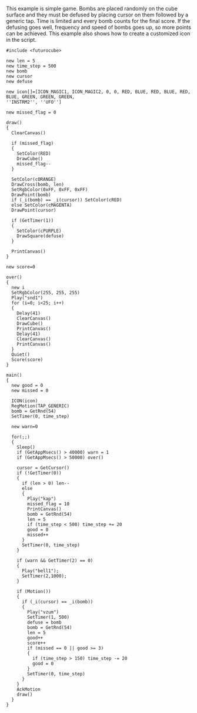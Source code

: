 This example is simple game. Bombs are placed randomly on the cube surface and they must be defused by
placing cursor on them followed by a generic tap. Time is limited and every bomb counts for the
final score.
If the defusing goes well, frequency and speed of bombs goes up, so more points can be achieved. This example also
shows how to create a customized icon in the script.

```
#include <futurocube>

new len = 5
new time_step = 500
new bomb
new cursor
new defuse

new icon[]=[ICON_MAGIC1, ICON_MAGIC2, 0, 0, RED, BLUE, RED, BLUE, RED, BLUE, GREEN, GREEN, GREEN,
''INSTRM2'', ''UFO'']

new missed_flag = 0

draw()
{
  ClearCanvas()

  if (missed_flag)
  {
    SetColor(RED)
    DrawCube()
    missed_flag--
  }

  SetColor(cORANGE)
  DrawCross(bomb, len)
  SetRgbColor(0xFF, 0xFF, 0xFF)
  DrawPoint(bomb)
  if (_i(bomb) == _i(cursor)) SetColor(cRED)
  else SetColor(cMAGENTA)
  DrawPoint(cursor)

  if (GetTimer(1))
  {
    SetColor(cPURPLE)
    DrawSquare(defuse)
  }

  PrintCanvas()
}

new score=0

over()
{
  new i
  SetRgbColor(255, 255, 255)
  Play("snd1")
  for (i=0; i<25; i++)
  {
    Delay(41)
    ClearCanvas()
    DrawCube()
    PrintCanvas()
    Delay(41)
    ClearCanvas()
    PrintCanvas()
  }
  Quiet()
  Score(score)
}

main()
{
  new good = 0
  new missed = 0

  ICON(icon)
  RegMotion(TAP_GENERIC)
  bomb = GetRnd(54)
  SetTimer(0, time_step)

  new warn=0

  for(;;)
  {
    Sleep()
    if (GetAppMsecs() > 40000) warn = 1
    if (GetAppMsecs() > 50000) over()

    cursor = GetCursor()
    if (!GetTimer(0))
    {
      if (len > 0) len--
      else
      {
        Play("kap")
        missed_flag = 10
        PrintCanvas()
        bomb = GetRnd(54)
        len = 5
        if (time_step < 500) time_step += 20
        good = 0
        missed++
      }
      SetTimer(0, time_step)
    }

    if (warn && GetTimer(2) == 0)
    {
      Play("bell1");
      SetTimer(2,1000);
    }

    if (Motion())
    {
      if (_i(cursor) == _i(bomb))
      {
        Play("vzum")
        SetTimer(1, 500)
        defuse = bomb
        bomb = GetRnd(54)
        len = 5
        good++
        score++
        if (missed == 0 || good >= 3)
        {
          if (time_step > 150) time_step -= 20
          good = 0
        }
        SetTimer(0, time_step)
      }
    }
    AckMotion
    draw()
  }
}
```